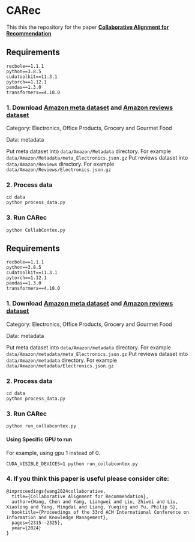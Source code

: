 # CARec

This this the repository for the paper [**Collaborative Alignment for Recommendation**](https://dl.acm.org/doi/abs/10.1145/3627673.3679535)

## Requirements

```
recbole==1.1.1
python==3.8.5
cudatoolkit==11.3.1
pytorch==1.12.1
pandas==1.3.0
transformers==4.18.0
```

### 1. Download [Amazon meta dataset](https://nijianmo.github.io/amazon/index.html) and [Amazon reviews dataset](https://nijianmo.github.io/amazon/index.html)
Category: Electronics, Office Products, Grocery and Gourmet Food

Data: metadata

Put meta dataset into ```data/Amazon/Metadata``` directory. For example ```data/Amazon/Metadata/meta_Electronics.json.gz```
Put reviews dataset into ```data/Amazon/Reviews``` directory. For example ```data/Amazon/Reviews/Electronics.json.gz```

### 2. Process data
```
cd data
python process_data.py
```

### 3. Run CARec
```
python CollabContex.py
```


## Requirements

```
recbole==1.1.1
python==3.8.5
cudatoolkit==11.3.1
pytorch==1.12.1
pandas==1.3.0
transformers==4.18.0
```

### 1. Download [Amazon meta dataset](https://nijianmo.github.io/amazon/index.html) and [Amazon reviews dataset](https://nijianmo.github.io/amazon/index.html)
Category: Electronics, Office Products, Grocery and Gourmet Food

Data: metadata

Put meta dataset into ```data/Amazon/metadata``` directory. For example ```data/Amazon/metadata/meta_Electronics.json.gz```
Put reviews dataset into ```data/Amazon/metadata``` directory. For example ```data/Amazon/metadata/Electronics.json.gz```

### 2. Process data
```
cd data
python process_data.py
```

### 3. Run CARec
```
python run_collabcontex.py
```

#### Using Specific GPU to run
For example, using gpu 1 instead of 0.
```
CUDA_VISIBLE_DEVICES=1 python run_collabcontex.py
```

### 4. If you think this paper is useful please consider cite:
```
@inproceedings{wang2024collaborative,
  title={Collaborative Alignment for Recommendation},
  author={Wang, Chen and Yang, Liangwei and Liu, Zhiwei and Liu, Xiaolong and Yang, Mingdai and Liang, Yueqing and Yu, Philip S},
  booktitle={Proceedings of the 33rd ACM International Conference on Information and Knowledge Management},
  pages={2315--2325},
  year={2024}
}
```
